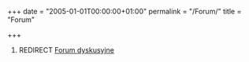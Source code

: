 +++
date = "2005-01-01T00:00:00+01:00"
permalink = "/Forum/"
title = "Forum"

+++

1.  REDIRECT [Forum dyskusyjne](/atopedia/Forum_dyskusyjne "wikilink")
